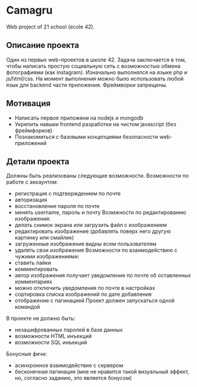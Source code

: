 # Сamagru
Web project of 21 school (ecole 42).

## Описание проекта

Один из первых web-проектов в школе 42. Задача заключается в том, чтобы написать простую социальную сеть с возможностью обмена фотографиями (как instagram). Изначально выполнялся на языке php и js/html/css. На момент выполнения можно было использовать любой язык для backend части приложения. Фреймворки запрещены.

## Мотивация
- Написать первое приложени на nodejs и mongodb
- Укрепить навыки frontend разработки на чистом javascript (без фреймфорков)
- Познакомиться с базовыми концепциями безопасности web-приложений

## Детали проекта

Должны быть реализованы следующие возможности.
Возможности по работе с аккаунтом:
- регистрация с подтверждением по почте
- авторизация
- восстановление пароля по почте
- менять username, пароль и почту
Возмжности по редактированию изображения:
- делать снимок экрана или загрузить файл с изображением
- редактировать изображение (добавлять поверх него другую картинку или смайлик)
- загруженные изображения видны всем пользователям
- удалять свои изображения
Возможности по взаимодействию с чужими изображениями:
- ставить лайки
- комментировать
- автор изображения получает уведомление по почте об оставленных комментариях
- можно отключить уведомления по почте в настройках
- сортировка списка изображений по дате добавления
- отображение с пагинацией
Проект должен запускаться одной командой

В проекте не должно быть:
- незашифрованных паролей в базе данных
- возможности HTML инъекций
- возможности SQL инъекций

Бонусные фичи:
- асинхронное взаимодействие с сервером
- бесконечная пагинация (мне не нравится такой визуальный эффект, но, согласно заданию, это является бонусом)
